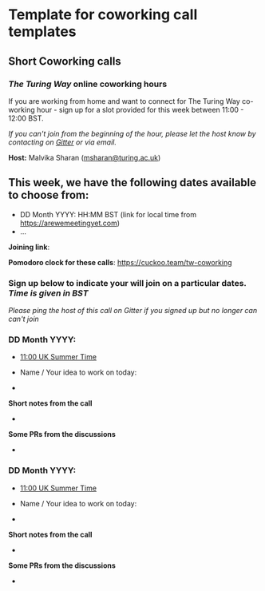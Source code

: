 # Template for coworking call templates

## Short Coworking calls

### _The Turing Way_ online coworking hours

If you are working from home and want to connect for The Turing Way co-working hour - sign up for a slot provided for this week between 11:00 - 12:00 BST.

*If you can't join from the beginning of the hour, please let the host know by contacting on [Gitter](https://gitter.im/alan-turing-institute/the-turing-way) or via email.*

**Host:** Malvika Sharan (msharan@turing.ac.uk)

## This week, we have the following dates available to choose from:

- DD Month YYYY: HH:MM BST (link for local time from https://arewemeetingyet.com)
- ...

**Joining link**: <Provide a Zoom link>

**Pomodoro clock for these calls**: https://cuckoo.team/tw-coworking

### Sign up below to indicate your will join on a particular dates. *Time is given in BST*

*Please ping the host of this call on Gitter if you signed up but no longer can can't join*

### DD Month YYYY:

- [11:00 UK Summer Time](https://arewemeetingyet.com/London/2020-06-02/11:00/TW-coworking)

- Name / Your idea to work on today:
-

**Short notes from the call**

-

**Some PRs from the discussions**

-

### DD Month YYYY:

- [11:00 UK Summer Time](https://arewemeetingyet.com/London/2020-06-02/11:00/TW-coworking)

- Name / Your idea to work on today:
-

**Short notes from the call**

-

**Some PRs from the discussions**

-
